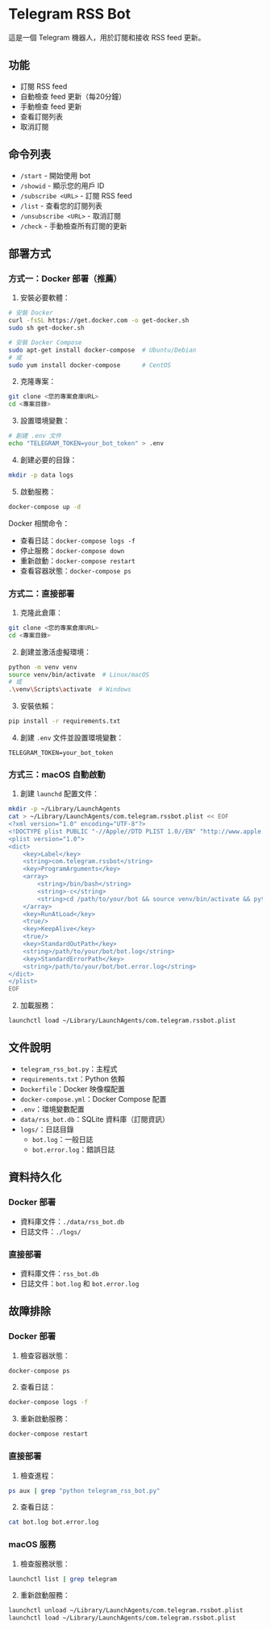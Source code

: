 # Telegram RSS Bot

這是一個 Telegram 機器人，用於訂閱和接收 RSS feed 更新。

## 功能

- 訂閱 RSS feed
- 自動檢查 feed 更新（每20分鐘）
- 手動檢查 feed 更新
- 查看訂閱列表
- 取消訂閱

## 命令列表

- `/start` - 開始使用 bot
- `/showid` - 顯示您的用戶 ID
- `/subscribe <URL>` - 訂閱 RSS feed
- `/list` - 查看您的訂閱列表
- `/unsubscribe <URL>` - 取消訂閱
- `/check` - 手動檢查所有訂閱的更新

## 部署方式

### 方式一：Docker 部署（推薦）

1. 安裝必要軟體：
```bash
# 安裝 Docker
curl -fsSL https://get.docker.com -o get-docker.sh
sudo sh get-docker.sh

# 安裝 Docker Compose
sudo apt-get install docker-compose  # Ubuntu/Debian
# 或
sudo yum install docker-compose      # CentOS
```

2. 克隆專案：
```bash
git clone <您的專案倉庫URL>
cd <專案目錄>
```

3. 設置環境變數：
```bash
# 創建 .env 文件
echo "TELEGRAM_TOKEN=your_bot_token" > .env
```

4. 創建必要的目錄：
```bash
mkdir -p data logs
```

5. 啟動服務：
```bash
docker-compose up -d
```

Docker 相關命令：
- 查看日誌：`docker-compose logs -f`
- 停止服務：`docker-compose down`
- 重新啟動：`docker-compose restart`
- 查看容器狀態：`docker-compose ps`

### 方式二：直接部署

1. 克隆此倉庫：
```bash
git clone <您的專案倉庫URL>
cd <專案目錄>
```

2. 創建並激活虛擬環境：
```bash
python -m venv venv
source venv/bin/activate  # Linux/macOS
# 或
.\venv\Scripts\activate  # Windows
```

3. 安裝依賴：
```bash
pip install -r requirements.txt
```

4. 創建 `.env` 文件並設置環境變數：
```
TELEGRAM_TOKEN=your_bot_token
```

### 方式三：macOS 自動啟動

1. 創建 `launchd` 配置文件：
```bash
mkdir -p ~/Library/LaunchAgents
cat > ~/Library/LaunchAgents/com.telegram.rssbot.plist << EOF
<?xml version="1.0" encoding="UTF-8"?>
<!DOCTYPE plist PUBLIC "-//Apple//DTD PLIST 1.0//EN" "http://www.apple.com/DTDs/PropertyList-1.0.dtd">
<plist version="1.0">
<dict>
    <key>Label</key>
    <string>com.telegram.rssbot</string>
    <key>ProgramArguments</key>
    <array>
        <string>/bin/bash</string>
        <string>-c</string>
        <string>cd /path/to/your/bot && source venv/bin/activate && python telegram_rss_bot.py</string>
    </array>
    <key>RunAtLoad</key>
    <true/>
    <key>KeepAlive</key>
    <true/>
    <key>StandardOutPath</key>
    <string>/path/to/your/bot/bot.log</string>
    <key>StandardErrorPath</key>
    <string>/path/to/your/bot/bot.error.log</string>
</dict>
</plist>
EOF
```

2. 加載服務：
```bash
launchctl load ~/Library/LaunchAgents/com.telegram.rssbot.plist
```

## 文件說明

- `telegram_rss_bot.py`：主程式
- `requirements.txt`：Python 依賴
- `Dockerfile`：Docker 映像檔配置
- `docker-compose.yml`：Docker Compose 配置
- `.env`：環境變數配置
- `data/rss_bot.db`：SQLite 資料庫（訂閱資訊）
- `logs/`：日誌目錄
  - `bot.log`：一般日誌
  - `bot.error.log`：錯誤日誌

## 資料持久化

### Docker 部署
- 資料庫文件：`./data/rss_bot.db`
- 日誌文件：`./logs/`

### 直接部署
- 資料庫文件：`rss_bot.db`
- 日誌文件：`bot.log` 和 `bot.error.log`

## 故障排除

### Docker 部署
1. 檢查容器狀態：
```bash
docker-compose ps
```

2. 查看日誌：
```bash
docker-compose logs -f
```

3. 重新啟動服務：
```bash
docker-compose restart
```

### 直接部署
1. 檢查進程：
```bash
ps aux | grep "python telegram_rss_bot.py"
```

2. 查看日誌：
```bash
cat bot.log bot.error.log
```

### macOS 服務
1. 檢查服務狀態：
```bash
launchctl list | grep telegram
```

2. 重新啟動服務：
```bash
launchctl unload ~/Library/LaunchAgents/com.telegram.rssbot.plist
launchctl load ~/Library/LaunchAgents/com.telegram.rssbot.plist
``` 